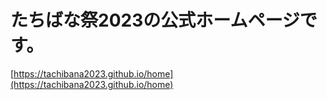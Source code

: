 # たちばな祭2023の公式ホームページです。  

[https://tachibana2023.github.io/home](https://tachibana2023.github.io/home)
